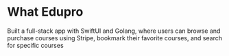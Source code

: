 # What Edupro

Built a full-stack app with SwiftUI and Golang, where users can browse and purchase courses using Stripe, bookmark their favorite courses, and search for specific courses


